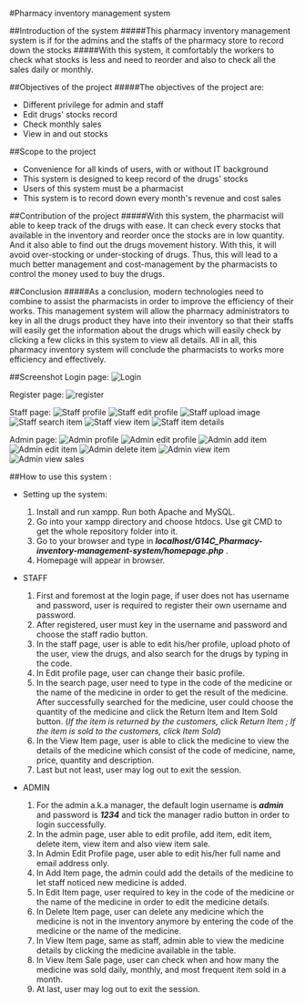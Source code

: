 #Pharmacy inventory management system

##Introduction of the system
#####This pharmacy inventory management system is if for the admins and the staffs of the pharmacy store to record down the stocks
#####With this system, it comfortably the workers to check what stocks is less and need to reorder and also to check all the sales daily or monthly.

##Objectives of the project
#####The objectives of the project are:
   * Different privilege for admin and staff
   * Edit drugs' stocks record
   * Check monthly sales
   * View in and out stocks

##Scope to the project
   * Convenience for all kinds of users, with or without IT background
   * This system is designed to keep record of the drugs' stocks
   * Users of this system must be a pharmacist
   * This system is to record down every month's revenue and cost sales

##Contribution of the project
#####With this system, the pharmacist will able to keep track of the drugs with ease. It can check every stocks that available in the inventory and reorder once the stocks are in low quantity. And it also able to find out the drugs movement history. With this, it will avoid over-stocking or under-stocking of drugs. Thus, this will lead to a much better management and cost-management by the pharmacists to control the money used to buy the drugs.

##Conclusion
#####As a conclusion, modern technologies need to combine to assist the pharmacists in order to improve the efficiency of their works. This management system will allow the pharmacy administrators to key in all the drugs product they have into their inventory so that their staffs will easily get the information about the drugs which will easily check by clicking a few clicks in this system to view all details. All in all, this pharmacy inventory system will conclude the pharmacists to works more efficiency and effectively.

##Screenshot
Login page:
![Login](http://i.imgur.com/DPYYlFl.png)

Register page:
![register](http://i.imgur.com/J1uIn04.png)

Staff page:
![Staff profile](http://i.imgur.com/2VfI1zt.png)
![Staff edit profile](http://i.imgur.com/UBVZ85D.png)
![Staff upload image](http://i.imgur.com/mDY9WvS.png)
![Staff search item](http://i.imgur.com/o0pWRgZ.png)
![Staff view item](http://i.imgur.com/UK8ojGe.png)
![Staff item details](http://i.imgur.com/kiN0Cwt.png)

Admin page:
![Admin profile](http://i.imgur.com/plgy3Hp.png)
![Admin edit profile](http://i.imgur.com/S6cRrF5.png)
![Admin add item](http://i.imgur.com/QcOw3Qq.png)
![Admin edit item](http://i.imgur.com/YADlULg.png)
![Admin delete item](http://i.imgur.com/2GZ32p1.png)
![Admin view item](http://i.imgur.com/yAsINR8.png)
![Admin view sales](http://i.imgur.com/j2GTFXh.png)

##How to use this system :
 * Setting up the system:
   1. Install and run xampp. Run both Apache and MySQL.
   2. Go into your xampp directory and choose htdocs. Use git CMD to get the whole repository folder into it.
   3. Go to your browser and type in _**localhost/G14C_Pharmacy-inventory-management-system/homepage.php**_ .
   4. Homepage will appear in browser.

 * STAFF
   1. First and foremost at the login page, if user does not has username and password, user is required to register their own username and password.
   2. After registered, user must key in the username and password and choose the staff radio button.
   3. In the staff page, user is able to edit his/her profile, upload photo of the user, view the drugs, and also search for the drugs by typing in the code.
   4. In Edit profile page, user can change their basic profile.
   5. In the search page, user need to type in the code of the medicine or the name of the medicine in order to get the result of the medicine. After successfully searched for the medicine, user could choose the quantity of the medicine and click the Return Item and Item Sold button. (_If the item is returned by the customers, click Return Item ; If the item is sold to the customers, click Item Sold_)
   6. In the View Item page, user is able to click the medicine to view the details of the medicine which consist of the code of medicine, name, price, quantity and description.
   7. Last but not least, user may log out to exit the session.

 * ADMIN
   1. For the admin a.k.a manager, the default login username is _**admin**_ and password is _**1234**_ and tick the manager radio button in order to login successfully.
   2. In the admin page, user able to edit profile, add item, edit item, delete item, view item and also view item sale.
   3. In Admin Edit Profile page, user able to edit his/her full name and email address only.
   4. In Add Item page, the admin could add the details of the medicine to let staff noticed new medicine is added.
   5. In Edit Item page, user required to key in the code of the medicine or the name of the medicine in order to edit the medicine details.
   6. In Delete Item page, user can delete any medicine which the medicine is not in the inventory anymore by entering the code of the medicine or the name of the medicine.
   7. In View Item page, same as staff, admin able to view the medicine details by clicking the medicine available in the table.
   8. In View Item Sale page, user can check when and how many the medicine was sold daily, monthly, and most frequent item sold in a month.
   7. At last, user may log out to exit the session.
